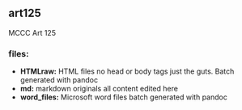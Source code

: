 ## art125

MCCC Art 125

### files:

  * **HTMLraw:** HTML files no head or body tags just the guts. Batch generated with pandoc
  * **md:** markdown originals all content edited here
  * **word_files:** Microsoft word files batch generated with pandoc
